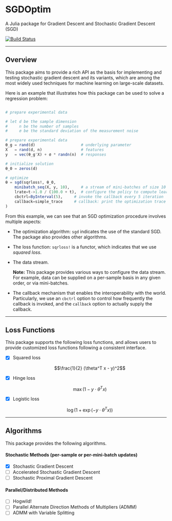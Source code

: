 # SGDOptim

A Julia package for Gradient Descent and Stochastic Gradient Descent (SGD)

[![Build Status](https://travis-ci.org/lindahua/SGDOptim.jl.svg?branch=master)](https://travis-ci.org/lindahua/SGDOptim.jl)

---

## Overview

This package aims to provide a rich API as the basis for implementing and testing stochastic gradient descent and its variants, which are among the most widely used techniques for machine learning on large-scale datasets.

Here is an example that illustrates how this package can be used to solve a regression problem:

```julia

# prepare experimental data

# let d be the sample dimension
#     n be the number of samples
#     σ be the standard deviation of the measurement noise

# prepare experimental data
θ_g = rand(d)                    # underlying parameter
X   = rand(d, n)                 # features
y   = vec(θ_g'X) + σ * randn(n)  # responses

# initialize solution
θ_0 = zeros(d)

# optimize
θ = sgd(sqrloss!, θ_0,
    minibatch_seq(X, y, 10),     # a stream of mini-batches of size 10
    lrate=t->1.0 / (100.0 + t),  # configure the policy to compute learning rate
    cbctrl=ByInterval(5),     # invoke the callback every 5 iteration
    callback=simple_trace     # callback: print the optimization trace when invoked
)

```

From this example, we can see that an SGD optimization procedure involves multiple aspects:

- The optimization algorithm: ``sgd`` indicates the use of the standard SGD. The package also provides other algorithms.

- The loss function: ``sqrloss!`` is a functor, which indicates that we use *squared loss*.

- The data stream.

  **Note:** This package provides various ways to configure the data stream. For example, data can be supplied on a per-sample basis in any given order, or via mini-batches.

- The callback mechanism that enables the interoperability with the world. Particularly, we use an ``cbctrl`` option to control how frequently the callback is invoked, and the ``callback`` option to actually supply the callback.

---

## Loss Functions

This package supports the following loss functions, and allows users to provide customized loss functions following a consistent interface.

- [x] Squared loss

  $$\frac{1}{2} (\theta^T x - y)^2$$

- [x] Hinge loss

  $$\max(1 - y \cdot \theta^T x)$$

- [x] Logistic loss

  $$\log(1 + \exp(- y \cdot \theta^T x))$$


---

## Algorithms

This package provides the following algorithms.

#### Stochastic Methods (per-sample or per-mini-batch updates)

- [x] Stochastic Gradient Descent
- [ ] Accelerated Stochastic Gradient Descent
- [ ] Stochastic Proximal Gradient Descent

#### Parallel/Distributed Methods

- [ ] Hogwild!
- [ ] Parallel Alternate Direction Methods of Multipliers (ADMM)
- [ ] ADMM with Variable Splitting
